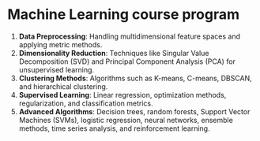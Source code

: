 # Machine Learning course program

1. **Data Preprocessing**: Handling multidimensional feature spaces and applying metric methods.
2. **Dimensionality Reduction**: Techniques like Singular Value Decomposition (SVD) and Principal Component Analysis (PCA) for unsupervised learning.
3. **Clustering Methods**: Algorithms such as K-means, C-means, DBSCAN, and hierarchical clustering.
4. **Supervised Learning**: Linear regression, optimization methods, regularization, and classification metrics.
5. **Advanced Algorithms**: Decision trees, random forests, Support Vector Machines (SVMs), logistic regression, neural networks, ensemble methods, time series analysis, and reinforcement learning.
